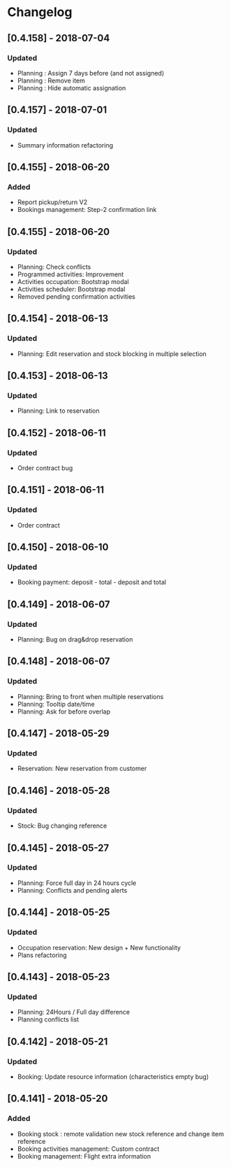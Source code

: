 # Changelog

## [0.4.158] - 2018-07-04
### Updated
- Planning : Assign 7 days before (and not assigned)
- Planning : Remove item
- Planning : Hide automatic assignation

## [0.4.157] - 2018-07-01
### Updated
- Summary information refactoring

## [0.4.155] - 2018-06-20
### Added
- Report pickup/return V2
- Bookings management: Step-2 confirmation link

## [0.4.155] - 2018-06-20
### Updated
- Planning: Check conflicts
- Programmed activities: Improvement
- Activities occupation: Bootstrap modal
- Activities scheduler: Bootstrap modal
- Removed pending confirmation activities

## [0.4.154] - 2018-06-13
### Updated
- Planning: Edit reservation and stock blocking in multiple selection

## [0.4.153] - 2018-06-13
### Updated
- Planning: Link to reservation

## [0.4.152] - 2018-06-11
### Updated
- Order contract bug

## [0.4.151] - 2018-06-11
### Updated
- Order contract

## [0.4.150] - 2018-06-10
### Updated
- Booking payment: deposit - total - deposit and total

## [0.4.149] - 2018-06-07
### Updated
- Planning: Bug on drag&drop reservation

## [0.4.148] - 2018-06-07
### Updated
- Planning: Bring to front when multiple reservations
- Planning: Tooltip date/time
- Planning: Ask for before overlap

## [0.4.147] - 2018-05-29
### Updated
- Reservation: New reservation from customer

## [0.4.146] - 2018-05-28
### Updated
- Stock: Bug changing reference

## [0.4.145] - 2018-05-27
### Updated
- Planning: Force full day in 24 hours cycle
- Planning: Conflicts and pending alerts

## [0.4.144] - 2018-05-25
### Updated
- Occupation reservation: New design + New functionality
- Plans refactoring

## [0.4.143] - 2018-05-23
### Updated
- Planning: 24Hours / Full day difference
- Planning conflicts list

## [0.4.142] - 2018-05-21
### Updated
- Booking: Update resource information (characteristics empty bug)

## [0.4.141] - 2018-05-20
### Added
- Booking stock : remote validation new stock reference and change item reference
- Booking activities management: Custom contract
- Booking management: Flight extra information

